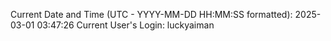 Current Date and Time (UTC - YYYY-MM-DD HH:MM:SS formatted): 2025-03-01 03:47:26
Current User's Login: luckyaiman
